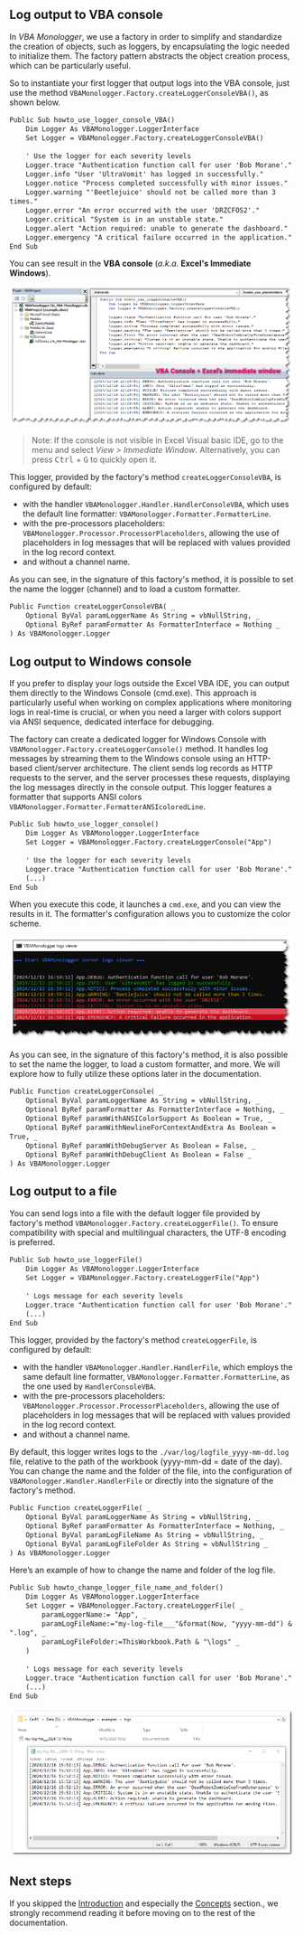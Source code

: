 ## Log output to VBA console

In *VBA Monologger*, we use a factory in order to simplify and standardize the creation of objects, such as loggers, by encapsulating the logic needed to initialize them. The factory pattern abstracts the object creation process, which can be particularly useful. 

So to instantiate your first logger that output logs into the VBA console, just use the method `VBAMonologger.Factory.createLoggerConsoleVBA()`, as shown below. 

```vbscript
Public Sub howto_use_logger_console_VBA()
    Dim Logger As VBAMonologger.LoggerInterface
    Set Logger = VBAMonologger.Factory.createLoggerConsoleVBA()
    
    ' Use the logger for each severity levels
    Logger.trace "Authentication function call for user 'Bob Morane'." 
    Logger.info "User 'UltraVomit' has logged in successfully."
    Logger.notice "Process completed successfully with minor issues."
    Logger.warning "'Beetlejuice' should not be called more than 3 times."
    Logger.error "An error occurred with the user 'DRZCFOS2'."
    Logger.critical "System is in an unstable state."
    Logger.alert "Action required: unable to generate the dashboard."
    Logger.emergency "A critical failure occurred in the application."
End Sub
```

You can see result in the **VBA console** (*a.k.a.* **Excel's Immediate Windows**).

![VBAMonologger-output-VBAConsole.png](VBAMonologger-output-VBAConsole.png)

> Note: If the console is not visible in Excel Visual basic IDE, go to the menu and select *View > Immediate Window*. Alternatively, you can press <kbd>Ctrl</kbd> + <kbd>G</kbd> to quickly open it.

This logger, provided by the factory's method `createLoggerConsoleVBA`, is configured by default: 

- with the handler `VBAMonologger.Handler.HandlerConsoleVBA`, which uses the default line formatter: `VBAMonologger.Formatter.FormatterLine`.
- with the pre-processors placeholders: `VBAMonologger.Processor.ProcessorPlaceholders`, allowing the use of placeholders in log messages that will be replaced with values provided in the log record context.
- and without a channel name. 

As you can see, in the signature of this factory's method, it is possible to set the name the logger (channel) and to load a custom formatter.

```vbscript title='VBAMonologger.Factroy.createLoggerConsoleVBA()' 
Public Function createLoggerConsoleVBA( _
    Optional ByVal paramLoggerName As String = vbNullString, _
    Optional ByRef paramFormatter As FormatterInterface = Nothing _
) As VBAMonologger.Logger
```


## Log output to Windows console

If you prefer to display your logs outside the Excel VBA IDE, you can output them directly to the Windows Console (cmd.exe). This approach is particularly useful when working on complex applications where monitoring logs in real-time is crucial, or when you need a larger with colors support via ANSI sequence, dedicated interface for debugging. 

The factory can create a dedicated logger for Windows Console with `VBAMonologger.Factory.createLoggerConsole()` method. It handles log messages by streaming them to the Windows console using an HTTP-based client/server architecture. The client sends log records as HTTP requests to the server, and the server processes these requests, displaying the log messages directly in the console output. This logger features a formatter that supports ANSI colors `VBAMonologger.Formatter.FormatterANSIcoloredLine`.

```vbscript
Public Sub howto_use_logger_console()
    Dim Logger As VBAMonologger.LoggerInterface
    Set Logger = VBAMonologger.Factory.createLoggerConsole("App")

    ' Use the logger for each severity levels
    Logger.trace "Authentication function call for user 'Bob Morane'." 
    (...)
End Sub    
```

When you execute this code, it launches a `cmd.exe`, and you can view the results in it. The formatter's configuration allows you to customize the color scheme.

![VBAMonologger-output-WindowsConsole.png](VBAMonologger-output-WindowsConsole.png)

As you can see, in the signature of this factory's method, it is also possible to set the name the logger, to load a custom formatter, and more. We will explore how to fully utilize these options later in the documentation.

```vbscript
Public Function createLoggerConsole( _
    Optional ByVal paramLoggerName As String = vbNullString, _
    Optional ByRef paramFormatter As FormatterInterface = Nothing, _
    Optional ByRef paramWithANSIColorSupport As Boolean = True, _
    Optional ByRef paramWithNewlineForContextAndExtra As Boolean = True, _
    Optional ByRef paramWithDebugServer As Boolean = False, _
    Optional ByRef paramWithDebugClient As Boolean = False _
) As VBAMonologger.Logger
```


## Log output to a file

You can send logs into a file with the default logger file provided by factory's method `VBAMonologger.Factory.createLoggerFile()`. To ensure compatibility with special and multilingual characters, the UTF-8 encoding is preferred.

```vbscript
Public Sub howto_use_loggerFile()
    Dim Logger As VBAMonologger.LoggerInterface
    Set Logger = VBAMonologger.Factory.createLoggerFile("App")
    
    ' Logs message for each severity levels
    Logger.trace "Authentication function call for user 'Bob Morane'."
    (...)
End Sub
```
This logger, provided by the factory's method `createLoggerFile`, is configured by default:

- with the handler `VBAMonologger.Handler.HandlerFile`, which employs the same default line formatter, `VBAMonologger.Formatter.FormatterLine`, as the one used by `HandlerConsoleVBA`.
- with the pre-processors placeholders: `VBAMonologger.Processor.ProcessorPlaceholders`, allowing the use of placeholders in log messages that will be replaced with values provided in the log record context.
- and without a channel name. 

By default, this logger writes logs to the `./var/log/logfile_yyyy-mm-dd.log` file, relative to the path of the workbook (yyyy-mm-dd = date of the day). You can change the name and the folder of the file, into the configuration of `VBAMonologger.Handler.HandlerFile` or directly into the signature of the factory's method.

```vbscript
Public Function createLoggerFile( _
    Optional ByVal paramLoggerName As String = vbNullString, _
    Optional ByRef paramFormatter As FormatterInterface = Nothing, _
    Optional ByVal paramLogFileName As String = vbNullString, _
    Optional ByVal paramLogFileFolder As String = vbNullString _
) As VBAMonologger.Logger
```

Here’s an example of how to change the name and folder of the log file.

```vbscript
Public Sub howto_change_logger_file_name_and_folder()
    Dim Logger As VBAMonologger.LoggerInterface
    Set Logger = VBAMonologger.Factory.createLoggerFile( _ 
        paramLoggerName:= "App", _
        paramLogFileName:="my-log-file___"&format(Now, "yyyy-mm-dd") & ".log", _
        paramLogFileFolder:=ThisWorkbook.Path & "\logs" _        
    )
    
    ' Logs message for each severity levels
    Logger.trace "Authentication function call for user 'Bob Morane'."
    (...)
End Sub
```

![VBAMonologger-output-File.png](VBAMonologger-output-File.png)


## Next steps

If you skipped the [Introduction](./introduction.html) and especially the [Concepts](./introduction.html#concepts) section., we strongly recommend reading it before moving on to the rest of the documentation.